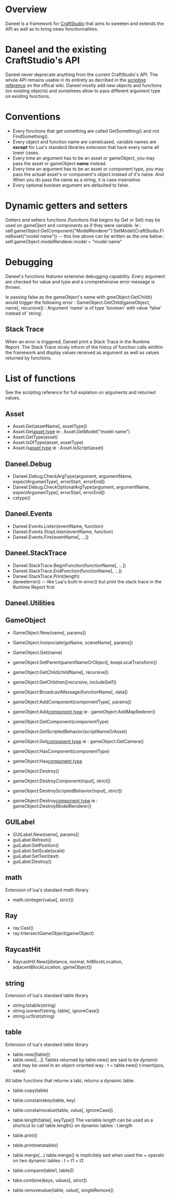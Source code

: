 # Overview

Daneel is a framework for [CraftStudio](http://craftstu.io) that aims to sweeten and extends the API as well as to bring news fonctionnalities.


# Daneel and the existing CraftStudio's API

Daneel never deprecate anything from the current CraftStudio's API. The whole API remains usable in its entirety as decribed in the [scripting reference]() on the offical wiki.
Daneel mostly add new objects and functions (on existing objects) and sometimes allow to pass different argument type on existing functions.



# Conventions

* Every fonctions that get something are called GetSomething() and not FindSomething().
* Every object and function name are camelcased, variable names are  **except** for Lua's standard libraries extension that have every name all lower cases.
* Every time an argument has to be an asset or gameObject, you may pass the asset or gameObject **name** instead.
* Every time an argument has to be an asset or component type, you may pass the actuall asset's or component's object instead of it's name. And When you do pass the name as a string, it is case insensitive.
* Every optional boolean argument are defaulted to false.


# Dynamic getters and setters

Getters and setters functions (functions that begins by Get or Set) may be used on gameOject and components as if they were variable.
Ie :
self.gameObject:GetComponent("ModelRenderer"):SetModel(CraftStudio.FindAsset("model name"))
-- this line above can be written as the one below :
self.gameObject.modelRenderer.model = "model name"


# Debugging

Daneel's functions features extensive debugging capability.
Every argument are checked for value and type and a cromprehensive error message is thrown.

Ie passing false as the gameObject's name  with gmeObject:GetChild() would trigger the following error :
GameObject.GetChild(gameObject, name[, recursive]) : Argument 'name' is of type 'boolean' with value 'false' instead of 'string'.

## Stack Trace

When an error is triggered, Daneel print a Stack Trace in the Runtime Report.
The Stack Trace nicely inform of the histoy of function calls whithin the framework and display values received as argument as well as values returned by functions.



#  List of functions

See the scripting reference for full explation on arguments and returned values.

## Asset

* Asset.Get(assetName[, assetType])
* Asset.Get[asset type](assetName)   ie : Asset.GetModel("model name")
* Asset.GetType(asset)
* Asset.IsOfType(asset, assetType)
* Asset.Is[asset type](asset)	ie : Asset.IsScript(asset)

## Daneel.Debug

* Daneel.Debug.CheckArgType(argument, argumentName, expectArgumenType[, errorStart, errorEnd])
* Daneel.Debug.CheckOptionalArgType(argument, argumentName, expectArgumenType[, errorStart, errorEnd])
* cstype() 

## Daneel.Events

* Daneel.Events.Listen(eventName, function)
* Daneel.Events.StopListen(eventName, function)
* Daneel.Events.Fire(eventName[, ...])

## Daneel.StackTrace

* Daneel.StackTrace.BeginFunction(functionName[, ...])
* Daneel.StackTrace.EndFunction(functionName[, ...])
* Daneel.StackTrace.Print(length)
* daneelerror() -- like Lua's built-in error() but print the stack trace in the Runtime Report first

## Daneel.Utilities



## GameObject

* GameObject.New(name[, params])
* GameObject.Instanciate(goName, sceneName[, params])
* GameObject.Get(name)

* gameObject:SetParent(parentNameOrObject[, keepLocalTransform])
* gameObject:GetChild(childName[, recursive])
* gameObject:GetChildren([recursive, includeSelf])
* gameObject:BroadcastMessage(functionName[, data])

* gameObject:AddComponent(componentType[, params])
* gameObject:Add[component type]([params])		ie : gameObject:AddMapRederer()

* gameObject:GetComponent(componentType)
* gameObject:GetScriptedBehavior(scriptNameOrAsset)
* gameObject:Get[component type]()			ie : gameObject:GetCamera()

* gameObject:HasComponent(componentType)
* gameObject:Has[component type]()

* gameObject:Destroy()
* gameObject:DestroyComponent(input[, strict])
* gameObject:DestroyScriptedBehavior(input[, strict])
* gameObject:Destroy[component type]()		ie : gameObject:DestroyModelRenderer()

## GUILabel

* GUILabel.New(name[, params])
* guiLabel:Refresh()
* guiLabel:SetPosition()
* guiLabel:SetScale(scale)
* guiLabel:SetText(text)
* guiLabel:Destroy()

## math

Extension of lua's standard math library
* math.isinteger(value[, strict])

## Ray

* ray:Cast()
* ray:IntersectGameObject(gameObject)

## RaycastHit

* RaycastHit.New([distance, normal, hitBlockLocation, adjacentBlockLocation, gameObject])

## string

Extension of lua's standard table library
* string.totable(string)
* string.isoneof(string, table[, ignoreCase])
* string.ucfirst(string)

## table

Extension of lua's standard table library

* table.new([table])
* table.new([...])
Tables returned by table.new() are said to be *dynamic* and may be used in an object-oriented way :
t = table.new()
t:insert(pos, value)

All table functions that returne a tabl, returns a dynamic table.

* table.copy(table)
* table.constainskey(table, key)
* table.constainsvalue(table, value[, ignoreCase])
* table.length(table[, keyType])
The variable *length* can be used as a shortcut to call table.length() on dynamic tables :
t.length

* table.print()
* table.printmetatable()
* table.merge(...)
table.merge() is implicitely sed when used the + operato on two dynamic tables :
t = t1 + t2
* table.compare(table1, table2)
* tabe.combine(keys, values[, strict])
* table.removevalue(table, value[, singleRemove])





